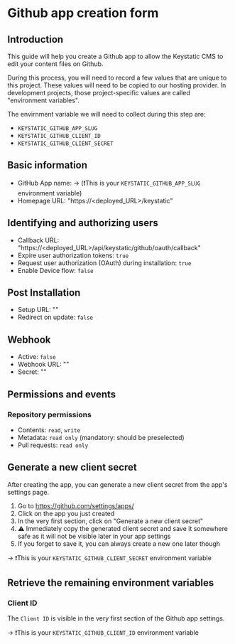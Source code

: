 # Github app creation form

## Introduction

This guide will help you create a Github app to allow the Keystatic CMS to edit your content files on Github.

During this process, you will need to record a few values that are unique to this project. These values will need to be copied to our hosting provider. In development projects, those project-specific values are called "environment variables".

The envirnment variable we will need to collect during this step are:
- `KEYSTATIC_GITHUB_APP_SLUG`
- `KEYSTATIC_GITHUB_CLIENT_ID`
- `KEYSTATIC_GITHUB_CLIENT_SECRET`

## Basic information

- GitHub App name: <whatever> -> (❗️This is your `KEYSTATIC_GITHUB_APP_SLUG` environment variable)
- Homepage URL: "https://<deployed_URL>/keystatic"

## Identifying and authorizing users

- Callback URL: "https://<deployed_URL>/api/keystatic/github/oauth/callback"
- Expire user authorization tokens: `true`
- Request user authorization (OAuth) during installation: `true`
- Enable Device flow: `false`

## Post Installation

- Setup URL: ""
- Redirect on update: `false`

## Webhook

- Active: `false`
- Webhook URL: ""
- Secret: ""

## Permissions and events

### Repository permissions

- Contents: `read`, `write`
- Metadata: `read only` (mandatory: should be preselected)
- Pull requests: `read only`

## Generate a new client secret

After creating the app, you can generate a new client secret from the app's settings page.

1. Go to https://github.com/settings/apps/
2. Click on the app you just created
3. In the very first section, click on "Generate a new client secret"
4. ⚠️ Immediately copy the generated client secret and save it somewhere safe as it will not be visible later in your app settings
5. If you forget to save it, you can always create a new one later though

-> ❗️This is your `KEYSTATIC_GITHUB_CLIENT_SECRET` environment variable

## Retrieve the remaining environment variables

### Client ID

The `Client ID` is visible in the very first section of the Github app settings.

-> ❗️This is your `KEYSTATIC_GITHUB_CLIENT_ID` environment variable